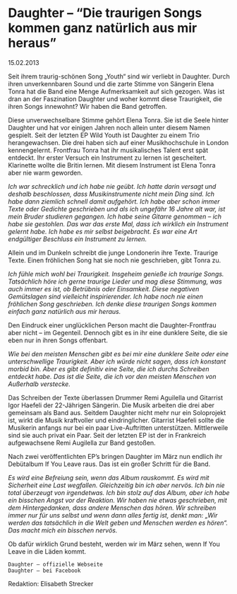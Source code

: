 # Daughter – “Die traurigen Songs kommen ganz natürlich aus mir heraus”
15.02.2013

Seit ihrem traurig-schönen Song „Youth“ sind wir verliebt in Daughter. Durch ihren unverkennbaren Sound und die zarte Stimme von Sängerin Elena Tonra hat die Band eine Menge Aufmerksamkeit auf sich gezogen. Was ist dran an der Faszination Daughter und woher kommt diese Traurigkeit, die ihren Songs innewohnt? Wir haben die Band getroffen. 

Diese unverwechselbare Stimme gehört Elena Tonra. Sie ist die Seele hinter Daughter und hat vor einigen Jahren noch allein unter diesem Namen gespielt. Seit der letzten EP Wild Youth ist Daughter zu einem Trio herangewachsen. Die drei haben sich auf einer Musikhochschule in London kennengelernt. Frontfrau Tonra hat ihr musikalisches Talent erst spät entdeckt. Ihr erster Versuch ein Instrument zu lernen ist gescheitert. Klarinette wollte die Britin lernen. Mit diesem Instrument ist Elena Tonra aber nie warm geworden.

*Ich war schrecklich und ich habe nie geübt. Ich hatte darin versagt und deshalb beschlossen, dass Musikinstrumente nicht mein Ding sind. Ich habe dann ziemlich schnell damit aufgehört. Ich habe aber schon immer Texte oder Gedichte geschrieben und als ich ungefähr 16 Jahre alt war, ist mein Bruder studieren gegangen. Ich habe seine Gitarre genommen – ich habe sie gestohlen. Das war das erste Mal, dass ich wirklich ein Instrument gelernt habe. Ich habe es mir selbst beigebracht. Es war eine Art endgültiger Beschluss ein Instrument zu lernen.*

Allein und im Dunkeln schreibt die junge Londonerin ihre Texte. Traurige Texte. Einen fröhlichen Song hat sie noch nie geschrieben, gibt Tonra zu.

*Ich fühle mich wohl bei Traurigkeit. Insgeheim genieße ich traurige Songs. Tatsächlich höre ich gerne traurige Lieder und mag diese Stimmung, was auch immer es ist, ob Betrübnis oder Einsamkeit. Diese negativen Gemütslagen sind vielleicht inspirierender. Ich habe noch nie einen fröhlichen Song geschrieben. Ich denke diese traurigen Songs kommen einfach ganz natürlich aus mir heraus.*

Den Eindruck einer unglücklichen Person macht die Daughter-Frontfrau aber nicht – im Gegenteil. Dennoch gibt es in ihr eine dunklere Seite, die sie eben nur in ihren Songs offenbart.

*Wie bei den meisten Menschen gibt es bei mir eine dunklere Seite oder eine unterschwellige Traurigkeit. Aber ich würde nicht sagen, dass ich konstant morbid bin. Aber es gibt definitiv eine Seite, die ich durchs Schreiben entdeckt habe. Das ist die Seite, die ich vor den meisten Menschen von Außerhalb verstecke.*

Das Schreiben der Texte überlassen Drummer Remi Aguilella und Gitarrist Igor Haefeli der 22-Jährigen Sängerin. Die Musik arbeiten die drei aber gemeinsam als Band aus. Seitdem Daughter nicht mehr nur ein Soloprojekt ist, wirkt die Musik kraftvoller und eindringlicher. Gitarrist Haefeli sollte die Musikerin anfangs nur bei ein paar Live-Auftritten unterstützen. Mittlerweile sind sie auch privat ein Paar. Seit der letzten EP ist der in Frankreich aufgewachsene Remi Augilella zur Band gestoßen.

Nach zwei veröffentlichten EP’s bringen Daughter im März nun endlich ihr Debütalbum If You Leave raus. Das ist ein großer Schritt für die Band.

*Es wird eine Befreiung sein, wenn das Album rauskommt. Es wird mit Sicherheit eine Last wegfallen. Gleichzeitig bin ich aber nervös. Ich bin nie total überzeugt von irgendetwas. Ich bin stolz auf das Album, aber ich habe ein bisschen Angst vor der Reaktion. Wir haben nie etwas geschrieben, mit dem Hintergedanken, dass andere Menschen das hören. Wir schreiben immer nur für uns selbst und wenn dann alles fertig ist, denkt man: „Wir werden das tatsächlich in die Welt geben und Menschen werden es hören“. Das macht mich ein bisschen nervös.*

Ob dafür wirklich Grund besteht, werden wir im März sehen, wenn If You Leave in die Läden kommt.



    Daughter – offizielle Webseite
    Daughter – bei Facebook 

Redaktion: Elisabeth Strecker

